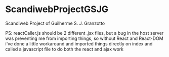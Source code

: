 # ScandiwebProjectGSJG
Scandiweb Project of Guilherme S. J. Granzotto

PS: reactCaller.js should be 2 different .jsx files, but a bug in the host server was preventing me from importing things, so without React and React-DOM i've done a little workaround and imported things directly on index and called a javascript file to do both the react and ajax work
